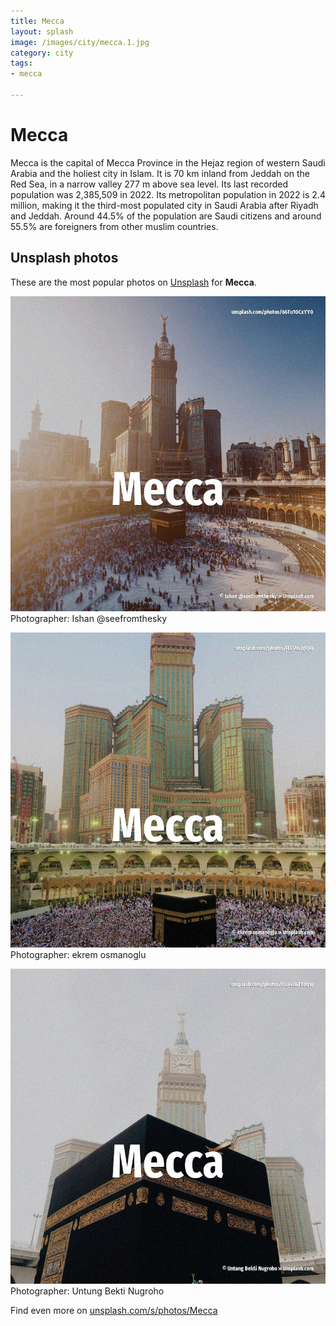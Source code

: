 ```yaml
---
title: Mecca
layout: splash
image: /images/city/mecca.1.jpg
category: city
tags:
- mecca

---
```

# Mecca

Mecca  is the capital of Mecca Province in the Hejaz region of western Saudi Arabia and the holiest  city in Islam. It is 70 km  inland from Jeddah on the Red Sea, in a narrow valley 277 m  above sea level. Its last recorded population was 2,385,509 in 2022. Its metropolitan population in 2022 is 2.4 million, making it the third-most populated city in  Saudi Arabia after Riyadh and Jeddah. Around 44.5% of the population are Saudi citizens and around 55.5% are foreigners from other muslim  countries. 

 
## Unsplash photos
These are the most popular photos on [Unsplash](https://unsplash.com) for **Mecca**.
 
![Mecca](/images/city/mecca.1.jpg)
Photographer:  Ishan @seefromthesky
 
![Mecca](/images/city/mecca.2.jpg)
Photographer:  ekrem osmanoglu
 
![Mecca](/images/city/mecca.3.jpg)
Photographer:  Untung Bekti Nugroho
 
Find even more on [unsplash.com/s/photos/Mecca](https://unsplash.com/s/photos/Mecca)
 
